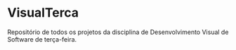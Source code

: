 # VisualTerca
Repositório de todos os projetos da disciplina de Desenvolvimento Visual de Software de terça-feira.
